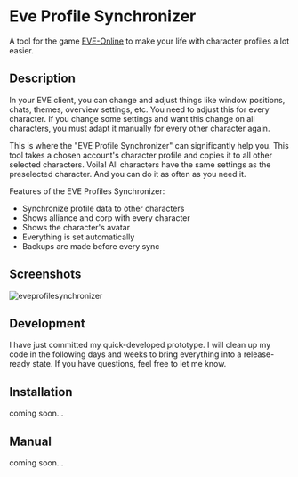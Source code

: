 # Eve Profile Synchronizer
A tool for the game  [EVE-Online](https://eveonline.com) to make your life with character profiles a lot easier.

## Description
In your EVE client, you can change and adjust things like window positions, chats, themes, overview settings, etc. You need to adjust this for every character. If you change some settings and want this change on all characters, you must adapt it manually for every other character again.

This is where the "EVE Profile Synchronizer" can significantly help you. This tool takes a chosen account's character profile and copies it to all other selected characters. Voila! All characters have the same settings as the preselected character. And you can do it as often as you need it.

Features of the EVE Profiles Synchronizer:

- Synchronize profile data to other characters
- Shows alliance and corp with every character
- Shows the character's avatar
- Everything is set automatically
- Backups are made before every sync

## Screenshots
![eveprofilesynchronizer](https://i.imgur.com/TnRY26Fm.jpg)

## Development
I have just committed my quick-developed prototype. I will clean up my code in the following days and weeks to bring everything into a release-ready state. If you have questions, feel free to let me know.

## Installation
coming soon...

## Manual
coming soon...
